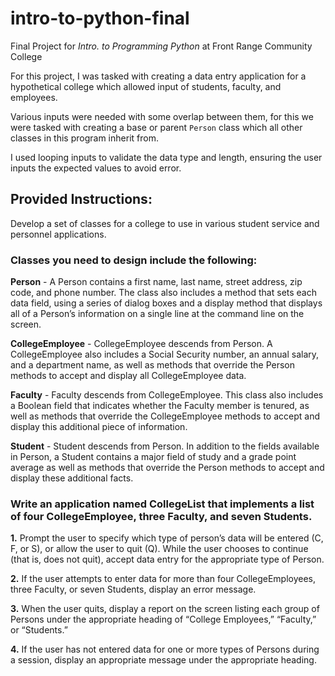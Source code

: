 # intro-to-python-final
Final Project for _Intro. to Programming Python_ at Front Range Community College

For this project, I was tasked with creating a data entry application for a hypothetical college which allowed input of students, faculty, and employees. 

Various inputs were needed with some overlap between them, for this we were tasked with creating a base or parent `Person` class which all other classes in this program inherit from.

I used looping inputs to validate the data type and length, ensuring the user inputs the expected values to avoid error.


## Provided Instructions:
Develop a set of classes for a college to use in various student service and personnel applications. 

### Classes you need to design include the following:

**Person** - A Person contains a first name, last name, street address, zip code, and phone number. The class also includes a method that sets each data field, using a series of dialog boxes and a display method that displays all of a Person’s information on a single line at the command line on the screen.

**CollegeEmployee** - CollegeEmployee descends from Person. A CollegeEmployee also includes a Social Security number, an annual salary, and a department name, as well as methods that override the Person methods to accept and display all CollegeEmployee data.

**Faculty** - Faculty descends from CollegeEmployee. This class also includes a Boolean field that indicates whether the Faculty member is tenured, as well as methods that override the CollegeEmployee methods to accept and display this additional piece of information.

**Student** - Student descends from Person. In addition to the fields available in Person, a Student contains a major field of study and a grade point average as well as methods that override the Person methods to accept and display these additional facts.

### Write an application named CollegeList that implements a list of four CollegeEmployee, three Faculty, and seven Students. 

**1.** Prompt the user to specify which type of person’s data will be entered (C, F, or S), or allow the user to quit (Q). While the user chooses to continue (that is, does not quit), accept data entry for the appropriate type of Person. 

**2.** If the user attempts to enter data for more than four CollegeEmployees, three Faculty, or seven Students, display an error message. 

**3.** When the user quits, display a report on the screen listing each group of Persons under the appropriate heading of “College Employees,” “Faculty,” or “Students.” 

**4.** If the user has not entered data for one or more types of Persons during a session, display an appropriate message under the appropriate heading.
